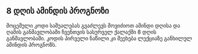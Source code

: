 ## 8 დღის ამინდის პროგნოზი ##
მოცემული კოდი საშუალებას გვაძლევს მოვიძიოთ ამინდი დღისა და ღამის განმავლობაში ჩვენთვის სასურველ ქალაქში 8 დღის განმავლობაში.
კოდის პირველი ნაწილი კი შეეხება ლექციაზე განხილულ ამინდის პროგნოზს.
